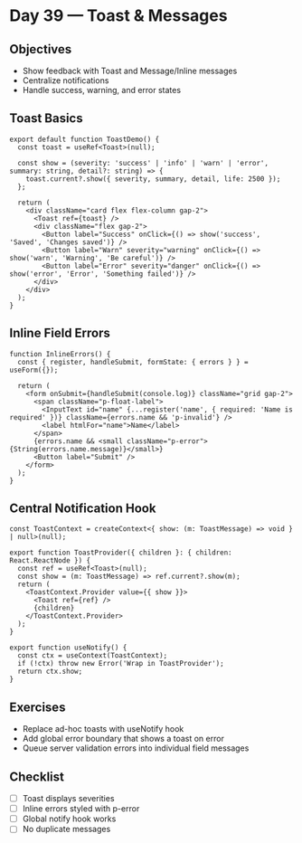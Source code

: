 # Day 39 — Toast & Messages

## Objectives
- Show feedback with Toast and Message/Inline messages
- Centralize notifications
- Handle success, warning, and error states

## Toast Basics
```tsx
export default function ToastDemo() {
  const toast = useRef<Toast>(null);

  const show = (severity: 'success' | 'info' | 'warn' | 'error', summary: string, detail?: string) => {
    toast.current?.show({ severity, summary, detail, life: 2500 });
  };

  return (
    <div className="card flex flex-column gap-2">
      <Toast ref={toast} />
      <div className="flex gap-2">
        <Button label="Success" onClick={() => show('success', 'Saved', 'Changes saved')} />
        <Button label="Warn" severity="warning" onClick={() => show('warn', 'Warning', 'Be careful')} />
        <Button label="Error" severity="danger" onClick={() => show('error', 'Error', 'Something failed')} />
      </div>
    </div>
  );
}
```

## Inline Field Errors
```tsx
function InlineErrors() {
  const { register, handleSubmit, formState: { errors } } = useForm({});

  return (
    <form onSubmit={handleSubmit(console.log)} className="grid gap-2">
      <span className="p-float-label">
        <InputText id="name" {...register('name', { required: 'Name is required' })} className={errors.name && 'p-invalid'} />
        <label htmlFor="name">Name</label>
      </span>
      {errors.name && <small className="p-error">{String(errors.name.message)}</small>}
      <Button label="Submit" />
    </form>
  );
}
```

## Central Notification Hook
```tsx
const ToastContext = createContext<{ show: (m: ToastMessage) => void } | null>(null);

export function ToastProvider({ children }: { children: React.ReactNode }) {
  const ref = useRef<Toast>(null);
  const show = (m: ToastMessage) => ref.current?.show(m);
  return (
    <ToastContext.Provider value={{ show }}>
      <Toast ref={ref} />
      {children}
    </ToastContext.Provider>
  );
}

export function useNotify() {
  const ctx = useContext(ToastContext);
  if (!ctx) throw new Error('Wrap in ToastProvider');
  return ctx.show;
}
```

## Exercises
- Replace ad-hoc toasts with useNotify hook
- Add global error boundary that shows a toast on error
- Queue server validation errors into individual field messages

## Checklist
- [ ] Toast displays severities
- [ ] Inline errors styled with p-error
- [ ] Global notify hook works
- [ ] No duplicate messages